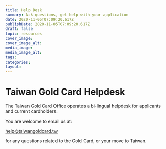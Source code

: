 ```yaml
---
title: Help Desk
summary: Ask questions, get help with your application
date: 2020-11-05T07:09:20.617Z
publishDate: 2020-11-05T07:09:20.617Z
draft: false
topic: resources
cover_image:
cover_image_alt:
media_image:
media_image_alt:
tags:
categories:
layout:
---
```


# Taiwan Gold Card Helpdesk
The Taiwan Gold Card Office operates a bi-lingual helpdesk for applicants
and current cardholders.

You are welcome to email us at:

help@taiwangoldcard.tw

for any questions related to the Gold Card, or your move to Taiwan.
